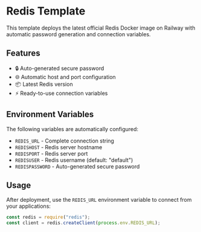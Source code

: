 # Redis Template

This template deploys the latest official Redis Docker image on Railway with automatic password generation and connection variables.

## Features

- 🔒 Auto-generated secure password
- 🌐 Automatic host and port configuration
- 📦 Latest Redis version
- ⚡ Ready-to-use connection variables

## Environment Variables

The following variables are automatically configured:

- `REDIS_URL` - Complete connection string
- `REDISHOST` - Redis server hostname
- `REDISPORT` - Redis server port
- `REDISUSER` - Redis username (default: "default")
- `REDISPASSWORD` - Auto-generated secure password

## Usage

After deployment, use the `REDIS_URL` environment variable to connect from your applications:

```javascript
const redis = require("redis");
const client = redis.createClient(process.env.REDIS_URL);
```
